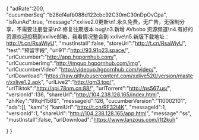 {
"adRate":200,
"cucumberSeq":"b26ef4afb088d122cbc92C30mC30nDpOvCpa",
"isRunAd":true,
"message":"xxlive2.0更新\n1.永久免费，无广告，无强制分享，不需要注册登录\n2.修复往期版本 bug\n3.新增 AVbobo 资源频道\n4.有好的资源欢迎投稿到xxlive邮箱，我看情况整合到 xxlive\n5.新版下载地址：http://t.cn/RsaWiyU",
"mustInstall":false,
"storeUrl":"http://t.cn/RsaWiyU",
"test":"预留字段",
"url91":"http://93.91p23.space/",
"urlCucumber":"http://app.hgpornhub.com/",
"urlCucumberImg":"http://imgup.hgpornhub.com/img",
"urlCucumberVideo":"http://videoup.hgpornhub.com/video/",
"urlDownload":"https://raw.githubusercontent.com/xxlive520/version/master/xxlive1.2.apk",
"urlLive2":"http://qm3.top/",
"urlTiktok":"http://api.78nm.cn:88/",
"urlTorrent":"http://ps567.us/",
"versionId":136,
"shareUrl":"http://104.238.128.165/index.html",
"zhiKey":"tfltqH156S",
"messageId":126,
"cucumberVersion":"110002101",
"ads":[],
"kami":{
"kamiUrl":"http://t.cn/RF32I4K",
"messageId":1,
"versionId":1,
"shareUrl":"http://104.238.128.165/app.html",
"message":"ss",
"mustInstall":false,
"urlDownload":"https://www.lanzous.com/i1t2kuh"

}
}
